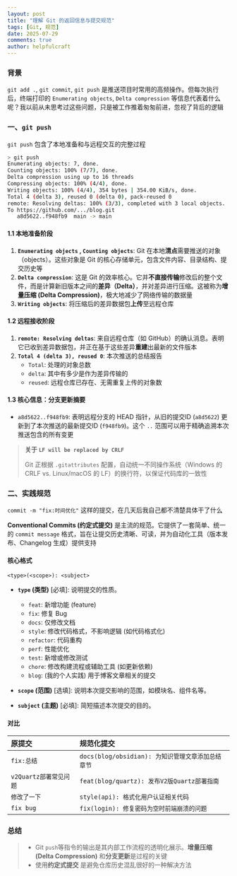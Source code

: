 ```yaml
---
layout: post
title: "理解 Git 的返回信息与提交规范"
tags: [Git, 规范]
date: 2025-07-29
comments: true
author: helpfulcraft
---
```


### 背景

`git add .`, `git commit`, `git push` 是推送项目时常用的高频操作。但每次执行后，终端打印的 `Enumerating objects`, `Delta compression` 等信息代表着什么呢？我以前从未思考过这些问题，只是被工作推着匆匆前进，忽视了背后的逻辑

### 一、`git push` 

 `git push` 包含了本地准备和与远程交互的完整过程

```bash
> git push
Enumerating objects: 7, done.
Counting objects: 100% (7/7), done.
Delta compression using up to 16 threads
Compressing objects: 100% (4/4), done.
Writing objects: 100% (4/4), 354 bytes | 354.00 KiB/s, done.
Total 4 (delta 3), reused 0 (delta 0), pack-reused 0
remote: Resolving deltas: 100% (3/3), completed with 3 local objects.
To https://github.com/.../blog.git
   a8d5622..f948fb9  main -> main
```

#### 1.1 本地准备阶段
1.  **`Enumerating objects` , `Counting objects`**: Git 在本地**清点**需要推送的对象（objects）。这些对象是 Git 的核心存储单元，包含文件内容、目录结构、提交历史等
 2.  **`Delta compression`**: 这是 Git 的效率核心。它并**不直接传输**修改后的整个文件，而是计算新旧版本之间的**差异（Delta）**，并对差异进行压缩。这被称为**增量压缩 (Delta Compression)**，极大地减少了网络传输的数据量
3.  **`Writing objects`**: 将压缩后的差异数据包**上传**至远程仓库

#### 1.2 远程接收阶段
1.  **`remote: Resolving deltas`**: 来自远程仓库（如 GitHub）的确认消息。表明它已收到差异数据包，并正在基于这些差异**重建**出最新的文件版本
2.  **`Total 4 (delta 3), reused 0`**: 本次推送的总结报告
     *   `Total`: 处理的对象总数
     *   `delta`: 其中有多少是作为差异传输的
     *   `reused`: 远程仓库已存在、无需重复上传的对象数

#### 1.3 核心信息：分支更新摘要
   - `a8d5622..f948fb9`: 表明远程分支的 HEAD 指针，从旧的提交ID (`a8d5622`) 更新到了本次推送的最新提交ID (`f948fb9`)。这个 `..` 范围可以用于精确追溯本次推送包含的所有变更

> **关于 `LF will be replaced by CRLF`**
> 
>  Git 正根据 `.gitattributes` 配置，自动统一不同操作系统（Windows 的 CRLF vs. Linux/macOS 的 LF）的换行符，以保证代码库的一致性

### 二、实践规范

`commit -m "fix:时间优化"` 这样的提交，在几天后我自己都不清楚具体干了什么

**Conventional Commits (约定式提交)** 是主流的规范。它提供了一套简单、统一的 `commit message` 格式，旨在让提交历史清晰、可读，并为自动化工具（版本发布、Changelog 生成）提供支持

#### 核心格式
```
<type>(<scope>): <subject>
```
*   **`type` (类型)** [必填]: 说明提交的性质。
    *   `feat`: 新增功能 (feature)
    *   `fix`: 修复 Bug
    *   `docs`: 仅修改文档
    *   `style`: 修改代码格式，不影响逻辑 (如代码格式化)
    *   `refactor`: 代码重构
    *   `perf`: 性能优化
    *   `test`: 新增或修改测试
    *   `chore`: 修改构建流程或辅助工具 (如更新依赖)
    *   `blog`: (我的个人实践) 用于博客文章相关的提交

*   **`scope` (范围)** [选填]: 说明本次提交影响的范围，如模块名、组件名等。

*   **`subject` (主题)** [必填]: 简短描述本次提交的目的。

#### 对比

| 原提交 | 规范化提交 |
| :--- | :--- |
| `fix:总结` | `docs(blog/obsidian): 为知识管理文章添加总结章节` |
| `v2Quartz部署常见问题` | `feat(blog/quartz): 发布V2版Quartz部署指南` |
| `修改了一下` | `style(api): 格式化用户认证相关代码` |
| `fix bug` | `fix(login): 修复密码为空时前端崩溃的问题` |

### 总结
> *   Git `push`等指令的输出是其内部工作流程的透明化展示。**增量压缩 (Delta Compression)** 和**分支更新**是过程的关键
> *   使用**约定式提交** 是避免仓库历史混乱很好的一种解决方法